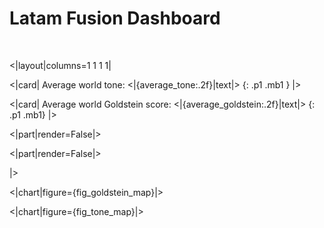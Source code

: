 # Latam Fusion Dashboard

<br/>

<|layout|columns=1 1 1 1|

<|card|
Average world tone: <|{average_tone:.2f}|text|>
{: .p1 .mb1 }
|>

<|card|
Average world Goldstein score: <|{average_goldstein:.2f}|text|>
{: .p1 .mb1}
|>

<|part|render=False|>

<|part|render=False|>

|>

<|chart|figure={fig_goldstein_map}|>

<|chart|figure={fig_tone_map}|>


